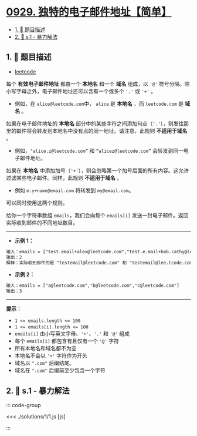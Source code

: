 # [0929. 独特的电子邮件地址【简单】](https://github.com/tnotesjs/TNotes.leetcode/tree/main/notes/0929.%20%E7%8B%AC%E7%89%B9%E7%9A%84%E7%94%B5%E5%AD%90%E9%82%AE%E4%BB%B6%E5%9C%B0%E5%9D%80%E3%80%90%E7%AE%80%E5%8D%95%E3%80%91)

<!-- region:toc -->

- [1. 📝 题目描述](#1--题目描述)
- [2. 🎯 s.1 - 暴力解法](#2--s1---暴力解法)

<!-- endregion:toc -->

## 1. 📝 题目描述

- [leetcode](https://leetcode.cn/problems/unique-email-addresses)

每个 **有效电子邮件地址** 都由一个 **本地名** 和一个 **域名** 组成，以 `'@'` 符号分隔。除小写字母之外，电子邮件地址还可以含有一个或多个 `'.'` 或 `'+'` 。

- 例如，在 `alice@leetcode.com`中， `alice` 是 **本地名** ，而 `leetcode.com` 是 **域名** 。

如果在电子邮件地址的 **本地名** 部分中的某些字符之间添加句点（`'.'`），则发往那里的邮件将会转发到本地名中没有点的同一地址。请注意，此规则 **不适用于域名** 。

- 例如，`"alice.z@leetcode.com”` 和 `“alicez@leetcode.com”` 会转发到同一电子邮件地址。

如果在 **本地名** 中添加加号（`'+'`），则会忽略第一个加号后面的所有内容。这允许过滤某些电子邮件。同样，此规则 **不适用于域名** 。

- 例如 `m.y+name@email.com` 将转发到 `my@email.com`。

可以同时使用这两个规则。

给你一个字符串数组 `emails`，我们会向每个 `emails[i]` 发送一封电子邮件。返回实际收到邮件的不同地址数目。

---

- **示例 1：**

```txt
输入：emails = ["test.email+alex@leetcode.com","test.e.mail+bob.cathy@leetcode.com","testemail+david@lee.tcode.com"]
输出：2
解释：实际收到邮件的是 "testemail@leetcode.com" 和 "testemail@lee.tcode.com"。
```

- **示例 2：**

```txt
输入：emails = ["a@leetcode.com","b@leetcode.com","c@leetcode.com"]
输出：3
```

---

**提示：**

- `1 <= emails.length <= 100`
- `1 <= emails[i].length <= 100`
- `emails[i]` 由小写英文字母、`'+'`、`'.'` 和 `'@'` 组成
- 每个 `emails[i]` 都包含有且仅有一个 `'@'` 字符
- 所有本地名和域名都不为空
- 本地名不会以 `'+'` 字符作为开头
- 域名以 `".com"` 后缀结尾。
- 域名在 `".com"` 后缀前至少包含一个字符

## 2. 🎯 s.1 - 暴力解法

::: code-group

<<< ./solutions/1/1.js [js]

:::
